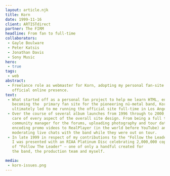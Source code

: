 ```yaml
---
layout: article.njk
title: Korn
date: 1999-11-16
client: ARTISTdirect
partner: The FIRM
headline: From fan to full-time
collaborators:
 - Gayle Boulware
 - Peter Katsis
 - Jonathan Davis
 - Sony Music
hero: 
 - true
tags: 
 - web
abstract:
 - Freelance role as webmaster for Korn, adopting my personal fan-site as their
   official online presence.
text:
 - What started off as a personal fan project to help me learn HTML, ended up 
   becoming the  primary fan site for the pioneering nü-metal band, Korn and 
   ultimately led to me running the official site full-time in Los Angeles.
 - Over the course of several album launches from 1996 through to 2000, I took 
   care of every aspect of the overall site design. From being a full time 
   community manager for the forums, uploading photography and tour dates, 
   encoding promo videos to RealPlayer (in the world before YouTube) and even 
   moderating live chats with the band while they were out on tour.
 - In late 1999 in respect of my contributions to the "Follow the Leader" album, 
   I was presented with an RIAA Platinum Disc celebrating 2,000,000 copies sold
   of "Follow The Leader" — one of only a handful created for 
   the band, the production team and myself.

media:
 - korn-issues.png
---
```






